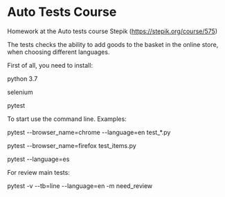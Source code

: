 # Auto Tests Course
Homework at the Auto tests course Stepik (https://stepik.org/course/575)


The tests checks the ability to add goods to the basket in the online store, when choosing different languages.

First of all, you need to install:

python 3.7

selenium

pytest



To start use the command line. Examples:

 pytest --browser_name=chrome --language=en test_*.py
 
 pytest --browser_name=firefox test_items.py
 
 pytest --language=es
 
For review main tests:
 
 pytest -v --tb=line --language=en -m need_review 

